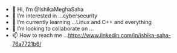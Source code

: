 - 👋 Hi, I’m @IshikaMeghaSaha
- 👀 I’m interested in ...cybersecurity
- 🌱 I’m currently learning ...Linux and C++ and everything
- 💞️ I’m looking to collaborate on ...
- 📫 How to reach me ...https://www.linkedin.com/in/ishika-saha-76a7721b6/

<!---
IshikaMeghaSaha/IshikaMeghaSaha is a ✨ special ✨ repository because its `README.md` (this file) appears on your GitHub profile.
You can click the Preview link to take a look at your changes.
--->
